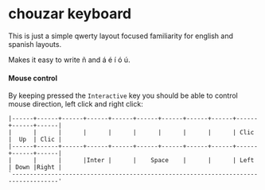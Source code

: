 # chouzar keyboard

This is just a simple qwerty layout focused familiarity for english and spanish layouts.

Makes it easy to write ñ and á é í ó ú. 

#### Mouse control

By keeping pressed the `Interactive` key you should be able to control mouse direction, left click and right click:

```
|------+------+------+------+------+------+------+------+------+------+------+------|
|      |      |      |      |      |      |      |      |      | Clic |  Up  | Clic |
|------+------+------+------+------+------+------+------+------+------+------+------|
|      |      |      |Inter |      |    Space    |      |      | Left | Down |Right |
`-----------------------------------------------------------------------------------'
```
 